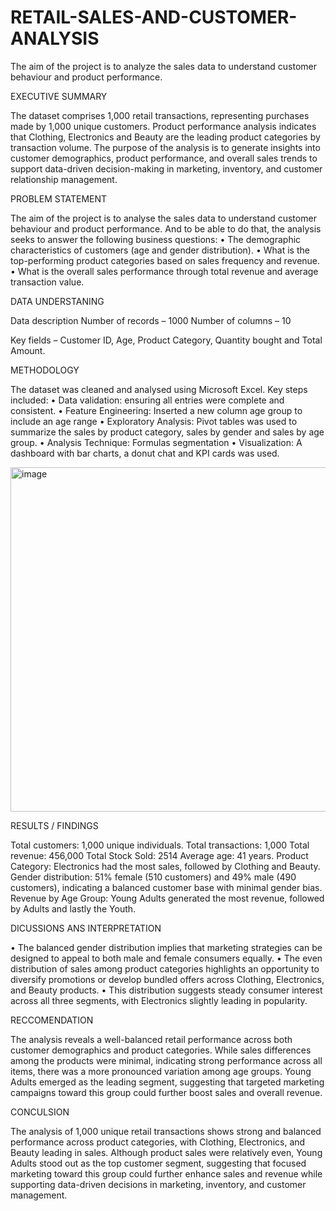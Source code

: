 # RETAIL-SALES-AND-CUSTOMER-ANALYSIS
The aim of the project is to analyze the sales data to understand customer behaviour and product performance.


EXECUTIVE SUMMARY

The dataset comprises 1,000 retail transactions, representing purchases made by 1,000 unique customers.
Product performance analysis indicates that Clothing, Electronics and Beauty are the leading product categories by transaction volume.
The purpose of the analysis is to generate insights into customer demographics, product performance, and overall sales trends to support data-driven decision-making in marketing, inventory, and customer relationship management.


PROBLEM STATEMENT

The aim of the project is to analyse the sales data to understand customer behaviour and product performance. And to be able to do that, the analysis seeks to answer the following business questions:
•	The demographic characteristics of customers (age and gender distribution).
•	What is the top-performing product categories based on sales frequency and revenue.
•	What is the overall sales performance through total revenue and average transaction value.


DATA UNDERSTANING

Data description
Number of records – 1000
Number of columns – 10

Key fields – Customer ID, Age, Product Category, Quantity bought and Total Amount.


METHODOLOGY

The dataset was cleaned and analysed using Microsoft Excel.
Key steps included:
•	Data validation: ensuring all entries were complete and consistent.
•	Feature Engineering: Inserted a new column age group to include an age range
•	Exploratory Analysis: Pivot tables was used to summarize the sales by product category, sales by gender and sales by age group.
•	Analysis Technique: Formulas segmentation
•	Visualization: A dashboard with bar charts, a donut chat and KPI cards was used.


 <img width="1020" height="551" alt="image" src="https://github.com/user-attachments/assets/c0629bf3-f049-46e9-9f7b-81d3f1c07416" />




RESULTS / FINDINGS

Total customers: 1,000 unique individuals.
Total transactions: 1,000
Total revenue: 456,000
Total Stock Sold: 2514
Average age: 41 years.
Product Category: Electronics had the most sales, followed by Clothing and Beauty.
Gender distribution: 51% female (510 customers) and 49% male (490 customers), indicating a balanced customer base with minimal gender bias.
Revenue by Age Group: Young Adults generated the most revenue, followed by Adults and lastly the Youth.




DICUSSIONS ANS INTERPRETATION

•	The balanced gender distribution implies that marketing strategies can be designed to appeal to both male and female consumers equally.
•	The even distribution of sales among product categories highlights an opportunity to diversify promotions or develop bundled offers across Clothing, Electronics, and Beauty products.
•	This distribution suggests steady consumer interest across all three segments, with Electronics slightly leading in popularity.



RECCOMENDATION

The analysis reveals a well-balanced retail performance across both customer demographics and product categories.
While sales differences among the products were minimal, indicating strong performance across all items, there was a more pronounced variation among age groups. Young Adults emerged as the leading segment, suggesting that targeted marketing campaigns toward this group could further boost sales and overall revenue.

CONCULSION

The analysis of 1,000 unique retail transactions shows strong and balanced performance across product categories, with Clothing, Electronics, and Beauty leading in sales. Although product sales were relatively even, Young Adults stood out as the top customer segment, suggesting that focused marketing toward this group could further enhance sales and revenue while supporting data-driven decisions in marketing, inventory, and customer management.
